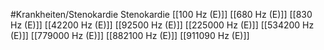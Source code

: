 #Krankheiten/Stenokardie
Stenokardie
[[100 Hz (E)]]
[[680 Hz (E)]]
[[830 Hz (E)]]
[[42200 Hz (E)]]
[[92500 Hz (E)]]
[[225000 Hz (E)]]
[[534200 Hz (E)]]
[[779000 Hz (E)]]
[[882100 Hz (E)]]
[[911090 Hz (E)]]